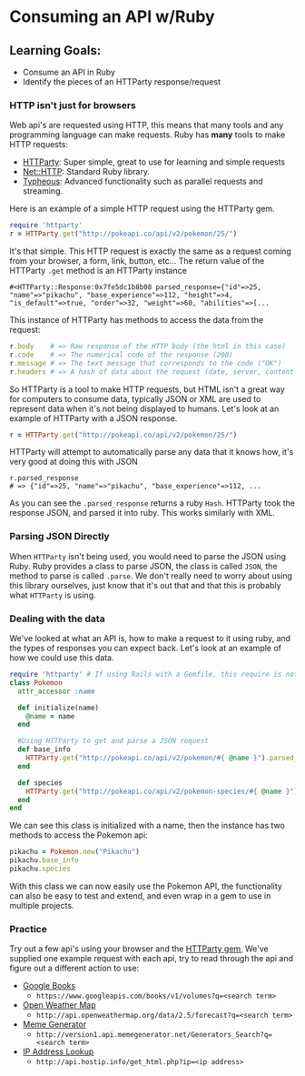 # Consuming an API w/Ruby

## Learning Goals:
- Consume an API in Ruby
- Identify the pieces of an HTTParty response/request

### HTTP isn't just for browsers

Web api's are requested using HTTP, this means that many tools and any programming language can make requests. Ruby has **many** tools to make HTTP requests:

- [HTTParty](http://httparty.rubyforge.org): Super simple, great to use for learning and simple requests
- [Net::HTTP](http://ruby-doc.org/stdlib-2.1.0/libdoc/net/http/rdoc/Net/HTTP.html): Standard Ruby library.
- [Typheous](https://github.com/typhoeus/typhoeus): Advanced functionality such as parallel requests and streaming.

Here is an example of a simple HTTP request using the HTTParty gem.

```ruby
require 'httparty'
r = HTTParty.get("http://pokeapi.co/api/v2/pokemon/25/")
```

It's that simple. This HTTP request is exactly the same as a request coming from your browser, a form, link, button, etc...  The return value of the HTTParty `.get` method is an HTTParty instance

    #<HTTParty::Response:0x7fe5dc1b8b08 parsed_response={"id"=>25, "name"=>"pikachu", "base_experience"=>112, "height"=>4, "is_default"=>true, "order"=>32, "weight"=>60, "abilities"=>[...

This instance of HTTParty has methods to access the data from the request:

```ruby
r.body    # => Raw response of the HTTP body (the html in this case)
r.code    # => The numerical code of the response (200)
r.message # => The text message that corresponds to the code ("OK")
r.headers # => A hash of data about the request (date, server, content-type)
```

So HTTParty is a tool to make HTTP requests, but HTML isn't a great way for computers to consume data, typically JSON or XML are used to represent data when it's not being displayed to humans. Let's look at an example of HTTParty with a JSON response.

```ruby
r = HTTParty.get("http://pokeapi.co/api/v2/pokemon/25/")
```

HTTParty will attempt to automatically parse any data that it knows how, it's very good at doing this with JSON

    r.parsed_response
    # => {"id"=>25, "name"=>"pikachu", "base_experience"=>112, ...

As you can see the `.parsed_response` returns a ruby `Hash`. HTTParty took the response JSON, and parsed it into ruby. This works similarly with XML.

### Parsing JSON Directly

When `HTTParty` isn't being used, you would need to parse the JSON using Ruby. Ruby provides a class to parse JSON, the class is called `JSON`, the method to parse is called `.parse`. We don't really  need to worry about using this library ourselves, just know that it's out that and that this is probably what `HTTParty` is using.

### Dealing with the data

We've looked at what an API is, how to make a request to it using ruby, and the types of responses you can expect back. Let's look at an example of how we could use this data.
```ruby
require 'httparty' # If using Rails with a Gemfile, this require is not needed
class Pokemon
  attr_accessor :name

  def initialize(name)
    @name = name
  end

  #Using HTTParty to get and parse a JSON request
  def base_info
    HTTParty.get("http://pokeapi.co/api/v2/pokemon/#{ @name }").parsed_response
  end

  def species
    HTTParty.get("http://pokeapi.co/api/v2/pokemon-species/#{ @name }").parsed_response
  end
end
```

We can see this class is initialized with a name, then the instance has two methods to access the Pokemon api:
```ruby
pikachu = Pokemon.new("Pikachu")
pikachu.base_info
pikachu.species
```

With this class we can now easily use the Pokemon API, the functionality can also be easy to test and extend, and even wrap in a gem to use in multiple projects.

### Practice

Try out a few api's using your browser and the [HTTParty gem](http://httparty.rubyforge.org), We've supplied one example request with each api, try to read through the api and figure out a different action to use:

- [Google Books](https://developers.google.com/books/docs/v1/getting_started)
    - `https://www.googleapis.com/books/v1/volumes?q=<search term>`
- [Open Weather Map](http://openweathermap.org)
    - `http://api.openweathermap.org/data/2.5/forecast?q=<search term>`
- [Meme Generator](http://version1.api.memegenerator.net)
    - `http://version1.api.memegenerator.net/Generators_Search?q=<search term>`
- [IP Address Lookup](http://www.hostip.info/use.html)
    - `http://api.hostip.info/get_html.php?ip=<ip address>`
